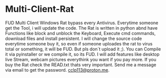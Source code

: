 # Multi-Client-Rat
FUD Multi Client Windows Rat bypass every Antivirus. Everytime someone get the Tool, i will update the code.
The Rat is written in python abnd have Functions like block and unblock the Keyboard, Execute cmd commands, download files and install persistent.
I will change the source code everytime someone buy it, so even if someone uploades the rat to virus total or something, it will be FUD. But pls don´t upload it ;).
You can Compile it via pyinstaller or we compile it, so its FUD.
 I will add features like desktop live Stream, webcam pictures everythink you want if you pay more. If you buy the Rat check the READ.txt thats very important. Send me a message via email to get the password. cclp113@proton.me.
